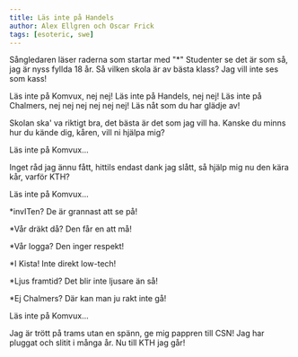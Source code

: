 ```yaml
---
title: Läs inte på Handels
author: Alex Ellgren och Oscar Frick
tags: [esoteric, swe]
---
```


Sångledaren läser raderna som startar med "\*"
Studenter se det är som så,
jag är nyss fyllda 18 år.
Så vilken skola är av bästa klass?
Jag vill inte ses som kass!

Läs inte på Komvux, nej nej!
Läs inte på Handels, nej nej!
Läs inte på Chalmers,
nej nej nej nej nej nej!
Läs nåt som du har glädje av!

Skolan ska' va riktigt bra,
det bästa är det som jag vill ha.
Kanske du minns hur du kände dig,
kåren, vill ni hjälpa mig?

Läs inte på Komvux...

Inget råd jag ännu fått,
hittils endast dank jag slått,
så hjälp mig nu den kära kår,
varför KTH?

Läs inte på Komvux...

\*invITen?
De är grannast att se på!

\*Vår dräkt då?
Den får en att må!

\*Vår logga?
Den inger respekt!

\*I Kista!
Inte direkt low-tech!

\*Ljus framtid?
Det blir inte ljusare än så!

\*Ej Chalmers?
Där kan man ju rakt inte gå!

Läs inte på Komvux...

Jag är trött på trams utan en spänn,
ge mig pappren till CSN!
Jag har pluggat och slitit i många år.
Nu till KTH jag går!
